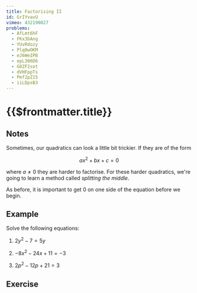 ```yaml
---
title: Factorising II
id: GrIYvavU
vimeo: 432190827
problems:
  - AfLmt6hF
  - FKx3bAng
  - YUvRdozy
  - Plq0wOKM
  - eJ6WeIPB
  - epL306D6
  - G8ZF2sot
  - dVHFppTs
  - Pmf2pZ15
  - iiLDpsB3
---
```


# {{$frontmatter.title}}

## Notes

Sometimes, our quadratics can look a little bit trickier. If they are of the
form

$$
ax^2 + bx + c = 0
$$

where $a \neq 0$ they are harder to factorise. For these harder quadratics,
we're going to learn a method called _splitting the middle_.

As before, it is important to get $0$ on one side of the equation before we
begin.

## Example

<Example :id="$frontmatter.vimeo">

Solve the following equations:

1.  $2 y^{2} - 7 = 5 y$

1.  $- 8 x^{2} - 24 x + 11 = -3$

1.  $2 p^{2} - 12 p + 21 = 3$

</Example>

## Exercise

<Exercise :id="$frontmatter.id"></Exercise>

